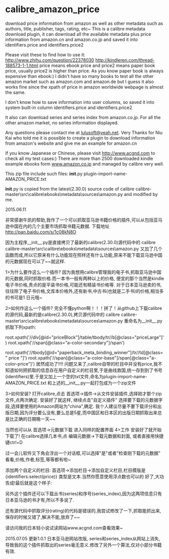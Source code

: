 # calibre_amazon_price
download price information from amazon as well as other metadata such as authors, title, publisher, tags, rating, etc~
This is a calibre metadata download plugin, it can download all the available metadata plus price information from amazon.cn and amazon.co.jp and saved it into identifiers.price and identifiers.price2

Please visit these to find how to use it:
http://www.zhihu.com/question/22378030
http://kindleren.com/thread-188573-1-1.html 
price means ebook price and price2 means paper book price, usually price2 is higher than price. As you know paper book is always expensive than ebook:)
I didn't have so many books to test all the other amazon market such as amazon.com and amazon.de but I guess it also works fine since the xpath of price in amazon worldwide webpage is almost the same.

I don't know how to save information into user columns, so saved it into system built-in column identifiers.price and identifiers.price2

It also can download series and series index from amazon.co.jp. For all the other amazon market, no series information displayed.

Any questions please contact me at lulusoft@yeah.net. Very Thanks for Niu Kai who told me it is possible to create a plugin to download information from  amazon's website and give me an example for amazon.cn

If you know Japanese or Chinese, please visit http://www.acgnd.com to check all my test cases:) There are more than 2500 downloaded kindle example ebooks form www.amazon.co.jp and managed by calibre very well.

This zip file include such files:
__init__.py
plugin-import-name-AMAZON_PRICE.txt

__init__.py is copied from the latest(2.30.0) source code of calibre calibre-master\src\calibre\ebooks\metadata\sources\amazon.py and modified by me.

2015.06.11


非常感谢牛凯的帮助,我作了一个可以抓取亚马逊书籍价格的插件,可以从包括亚马逊中国在内的几个主要市场抓取书籍元数据.
下载地址 http://pan.baidu.com/s/1c08kN8O

因为主程序__init__.py是直接拷贝了最新的calibre(2.30.0)源代码中的 calibre calibre-master\src\calibre\ebooks\metadata\sources\amazon.py 又加了几个函数而成,所以它原来有什么功能现在照样还有什么功能,原来不能下载亚马逊中国的元数据现在可以了~~就这样.

1>为什么要作这么一个插件?
因为我想用calibre管理我的电子书,抓取亚马逊中国的元数据,同时抓取价格.而一本书一般有两种以上的价格, 便宜的那个当然是kindle电子书价格,贵点的是平装书价格,可能还有精装书价格等.
对于日本亚马逊卖的书,往往除了电子书价格,文库本价格外,还有新书,中古书(也就是二手书)的价格,相当多的书可是1 日元哦~

2>如何作这么一个插件?
完全不懂python啊！！！拼了！从github上下载calibre的源代码,最新的是calibre(2.30.0),拷贝源代码中的 calibre calibre-master\src\calibre\ebooks\metadata\sources\amazon.py 重命名为__init__.py 抓取下列xpath:

root.xpath('//div[@id="priceBlock"]/table/tbody/tr//b[@class="priceLarge"]')
root.xpath('//span[@class="a-color-secondary"]/span')

root.xpath('//tbody[@id="paperback_meta_binding_winner"]/tr//td[@class=" price "]')
root.xpath('//span[@class="a-color-base"]/span[@class="a-color-price"]')
居然成功了!!!!
问题又来了,calibre自带的栏目中并没有price,我不知道如何把抓取的信息存在用户自定义的栏目里,于是曲线救国,统一存到到了书号(identifiers)里.于是又加上一个空的txt文件,命名为plugin-import-name-AMAZON_PRICE.txt 和上述的__init__.py一起打包成为一个zip文件

3>如何安装?
打开calibre,点击 首选项->插件->从文件安装插件,选择刚才那个zip文件,点两次确定.
安装好了就这样, 继续点击"自定义插件"
选择要下载的元数据字段,选择要使用的Amazon网站为"china",确定.
我个人建议尽量不要下载评分和出版日期,因为评分要么没有,要么总是5星,而中国区和日本区的出版日期抓取出来总是比正确的日期晚一天~~

当然也可以从 首选项->元数据下载 进入同样的配置界面
4>工作
安装好了就开始下载了!
在calibre选择几本书,点 编辑元数据->下载元数据和封面, 或者直接用快捷键ctrl+D

过一会儿软件又下角会浮出一个对话框,可以选择"是"或者"检查刚下载的元数据"
看看,价格,作者,标签,等等都有啦~

添加两个自定义的栏目: 首选项->添加栏目->添加自定义栏目,栏目模版是{identifiers:select(price)} 类型是文本.当然你愿意使用浮点数也可以的
好了,大功告成!最后就是这个样子:

另外这个插件还可以下载丛书(series)和序号(series_index),因为这两项信息只有日本亚马逊的书才有,所以不多说了.

还有源代码中抓取评分(rating)的代码是错误的,我尝试修改了一下,抓取能抓出来,保存的时候又错了,解决不能,放弃了~~

请访问我的日本轻小说试读网站www.acgnd.com查看效果~

2015.07.05 更新1.0.1
日本亚马逊网站改版, series和series_index从网站上消失,导致我的这个插件抓取出的series毫无意义.修改了另外一个算法,仅对小部分书籍有效.
